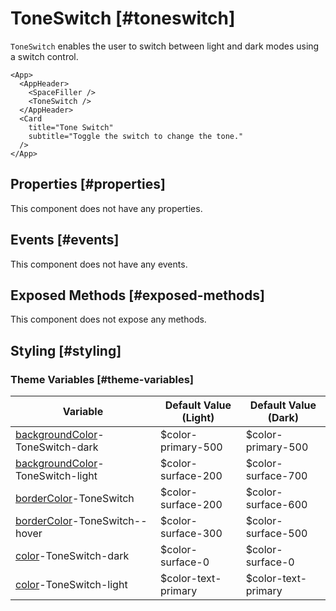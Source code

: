 # ToneSwitch [#toneswitch]

`ToneSwitch` enables the user to switch between light and dark modes using a switch control.

```xmlui-pg {4} copy display name="Example: using ToneSwitch"
<App>
  <AppHeader>
    <SpaceFiller />
    <ToneSwitch />
  </AppHeader>
  <Card
    title="Tone Switch"
    subtitle="Toggle the switch to change the tone."
  />
</App>
```

## Properties [#properties]

This component does not have any properties.

## Events [#events]

This component does not have any events.

## Exposed Methods [#exposed-methods]

This component does not expose any methods.

## Styling [#styling]

### Theme Variables [#theme-variables]

| Variable | Default Value (Light) | Default Value (Dark) |
| --- | --- | --- |
| [backgroundColor](../styles-and-themes/common-units/#color)-ToneSwitch-dark | $color-primary-500 | $color-primary-500 |
| [backgroundColor](../styles-and-themes/common-units/#color)-ToneSwitch-light | $color-surface-200 | $color-surface-700 |
| [borderColor](../styles-and-themes/common-units/#color)-ToneSwitch | $color-surface-200 | $color-surface-600 |
| [borderColor](../styles-and-themes/common-units/#color)-ToneSwitch--hover | $color-surface-300 | $color-surface-500 |
| [color](../styles-and-themes/common-units/#color)-ToneSwitch-dark | $color-surface-0 | $color-surface-0 |
| [color](../styles-and-themes/common-units/#color)-ToneSwitch-light | $color-text-primary | $color-text-primary |
